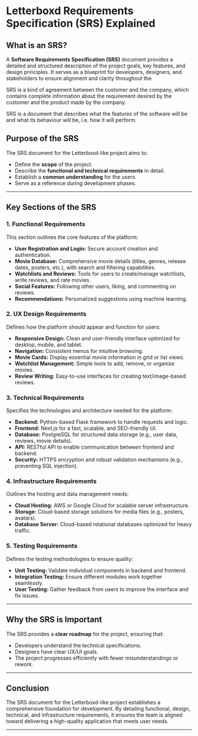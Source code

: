 # Letterboxd Requirements Specification (SRS) Explained

## What is an SRS?  
A **Software Requirements Specification (SRS)** document provides a detailed and structured description of the project goals, key features, and design principles. It serves as a blueprint for developers, designers, and stakeholders to ensure alignment and clarity throughout the

SRS is a kind of agreement between the customer and the company, which contains complete information about the requirement desired by the customer and the product made by the company.

SRS is a document that describes what the features of the software will be and what its behaviour will be, i.e. how it will perform.

## Purpose of the SRS  
The SRS document for the Letterboxd-like project aims to:  
- Define the **scope** of the project.  
- Describe the **functional and technical requirements** in detail.  
- Establish a **common understanding** for the users.
- Serve as a reference during development phases.  

---

## Key Sections of the SRS  

### 1. **Functional Requirements**  
This section outlines the core features of the platform:  
- **User Registration and Login:** Secure account creation and authentication.  
- **Movie Database:** Comprehensive movie details (titles, genres, release dates, posters, etc.), with search and filtering capabilities.  
- **Watchlists and Reviews:** Tools for users to create/manage watchlists, write reviews, and rate movies.  
- **Social Features:** Following other users, liking, and commenting on reviews.  
- **Recommendations:** Personalized suggestions using machine learning.

### 2. **UX Design Requirements**  
Defines how the platform should appear and function for users:  
- **Responsive Design:** Clean and user-friendly interface optimized for desktop, mobile, and tablet.  
- **Navigation:** Consistent menus for intuitive browsing.  
- **Movie Cards:** Display essential movie information in grid or list views.  
- **Watchlist Management:** Simple tools to add, remove, or organize movies.  
- **Review Writing:** Easy-to-use interfaces for creating text/image-based reviews.  

### 3. **Technical Requirements**  
Specifies the technologies and architecture needed for the platform:  
- **Backend:** Python-based Flask framework to handle requests and logic.  
- **Frontend:** Next.js for a fast, scalable, and SEO-friendly UI.  
- **Database:** PostgreSQL for structured data storage (e.g., user data, reviews, movie details).  
- **API:** RESTful API to enable communication between frontend and backend.  
- **Security:** HTTPS encryption and robust validation mechanisms (e.g., preventing SQL injection).  

### 4. **Infrastructure Requirements**  
Outlines the hosting and data management needs:  
- **Cloud Hosting:** AWS or Google Cloud for scalable server infrastructure.  
- **Storage:** Cloud-based storage solutions for media files (e.g., posters, avatars).  
- **Database Server:** Cloud-based relational databases optimized for heavy traffic.  

### 5. **Testing Requirements**  
Defines the testing methodologies to ensure quality:  
- **Unit Testing:** Validate individual components in backend and frontend.  
- **Integration Testing:** Ensure different modules work together seamlessly.  
- **User Testing:** Gather feedback from users to improve the interface and fix issues.  

---

## Why the SRS is Important  
The SRS provides a **clear roadmap** for the project, ensuring that:  
- Developers understand the technical specifications.  
- Designers have clear UX/UI goals.  
- The project progresses efficiently with fewer misunderstandings or rework.  

---

## Conclusion  
The SRS document for the Letterboxd-like project establishes a comprehensive foundation for development. By detailing functional, design, technical, and infrastructure requirements, it ensures the team is aligned toward delivering a high-quality application that meets user needs.

---
